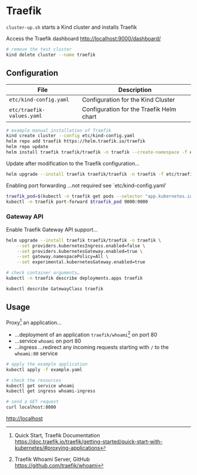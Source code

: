 # Traefik

`cluster-up.sh` starts a Kind cluster and installs Traefik

Access the Traefik dashboard <http://localhost:9000/dashboard/>

```bash
# remove the test cluster
kind delete cluster --name traefik
```

## Configuration

File | Description
-----|--------------
`etc/kind-config.yaml` | Configuration for the Kind Cluster
`etc/traefik-values.yaml` | Configuration for the Traefik Helm chart

```bash
# example manual installation of Traefik
kind create cluster --config etc/kind-config.yaml
helm repo add traefik https://helm.traefik.io/traefik
helm repo update
helm install traefik traefik/traefik -n traefik --create-namespace -f etc/traefik-values.yaml
```

Update after modification to the Traefik configuration…

```bash
helm upgrade --install traefik traefik/traefik -n traefik -f etc/traefik-values.yaml
```

Enabling port forwarding …not required see `etc/kind-config.yaml'

```bash
traefik_pod=$(kubectl -n traefik get pods --selector "app.kubernetes.io/name=traefik" --output=name)
kubectl -n traefik port-forward $traefik_pod 9000:9000
```

### Gateway API

Enable Traefik Gateway API support…

```bash
helm upgrade --install traefik traefik/traefik -n traefik \
    --set providers.kubernetesIngress.enabled=false \
    --set providers.kubernetesGateway.enabled=true \
    --set gateway.namespacePolicy=All \
    --set experimental.kubernetesGateway.enabled=true

# check container arguments…
kubectl -n traefik describe deployments.apps traefik

kubectl describe GatewayClass traefik
```

## Usage

Proxy[^kl56g] an application…

[^kl56g]: Quick Start, Traefik Documentation  
<https://doc.traefik.io/traefik/getting-started/quick-start-with-kubernetes/#proxying-applications>

- …deployment of an application `traefik/whoami`[^fg47j] on port 80
- …service `whoami` on port 80
- …ingress …redirect any incoming requests starting with `/` to the `whoami:80` service

[^fg47j]: Traefik Whoami Server, GitHub  
<https://github.com/traefik/whoami>

```bash
# apply the example application
kubectl apply -f example.yaml

# check the resources
kubectl get service whoami
kubectl get ingress whoami-ingress

# send a GET request
curl localhost:8080
```

<http://localhost>
